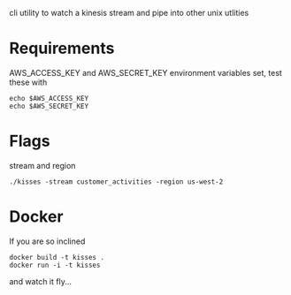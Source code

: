 cli utility to watch a kinesis stream and pipe into other unix utlities

# Requirements

AWS_ACCESS_KEY and AWS_SECRET_KEY environment variables set, test these with

```
echo $AWS_ACCESS_KEY
echo $AWS_SECRET_KEY
```

# Flags

stream and region

```
./kisses -stream customer_activities -region us-west-2
```

# Docker

If you are so inclined

```
docker build -t kisses .
docker run -i -t kisses
```

and watch it fly...